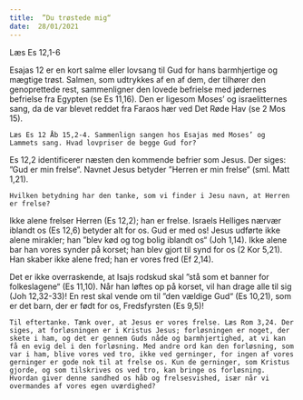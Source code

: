 ```yaml
---
title:  ”Du trøstede mig“
date:  28/01/2021
---
```


Læs Es 12,1-6

Esajas 12 er en kort salme eller lovsang til Gud for hans barmhjertige og mægtige trøst. Salmen, som udtrykkes af en af dem, der tilhører den genoprettede rest, sammenligner den lovede befrielse med jødernes befrielse fra Egypten (se Es 11,16). Den er ligesom Moses’ og israelitternes sang, da de var blevet reddet fra Faraos hær ved Det Røde Hav (se 2 Mos 15).

`Læs Es 12 Åb 15,2-4. Sammenlign sangen hos Esajas med Moses’ og Lammets sang. Hvad lovpriser de begge Gud for?`

Es 12,2 identificerer næsten den kommende befrier som Jesus. Der siges: ”Gud er min frelse“. Navnet Jesus betyder ”Herren er min frelse“ (sml. Matt 1,21).

`Hvilken betydning har den tanke, som vi finder i Jesu navn, at Herren er frelse?`

Ikke alene frelser Herren (Es 12,2); han er frelse. Israels Helliges nærvær iblandt os (Es 12,6) betyder alt for os. Gud er med os! Jesus udførte ikke alene mirakler; han ”blev kød og tog bolig iblandt os“ (Joh 1,14). Ikke alene bar han vores synder på korset; han blev gjort til synd for os (2 Kor 5,21). Han skaber ikke alene fred; han er vores fred (Ef 2,14).

Det er ikke overraskende, at Isajs rodskud skal ”stå som et banner for folkeslagene“ (Es 11,10). Når han løftes op på korset, vil han drage alle til sig (Joh 12,32-33)! En rest skal vende om til ”den vældige Gud“ (Es 10,21), som er det barn, der er født for os, Fredsfyrsten (Es 9,5)!

`Til eftertanke. Tænk over, at Jesus er vores frelse. Læs Rom 3,24. Der siges, at forløsningen er i Kristus Jesus; forløsningen er noget, der skete i ham, og det er gennem Guds nåde og barmhjertighed, at vi kan få en evig del i den forløsning. Med andre ord kan den forløsning, som var i ham, blive vores ved tro, ikke ved gerninger, for ingen af vores gerninger er gode nok til at frelse os. Kun de gerninger, som Kristus gjorde, og som tilskrives os ved tro, kan bringe os forløsning. Hvordan giver denne sandhed os håb og frelsesvished, især når vi overmandes af vores egen uværdighed?`